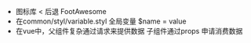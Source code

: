 - 图标库
  < 后退
  FootAwesome
- 在common/styl/variable.styl
  全局变量
  $name = value
- 在vue中，父组件复杂通过请求来提供数据 子组件通过props 申请消费数据